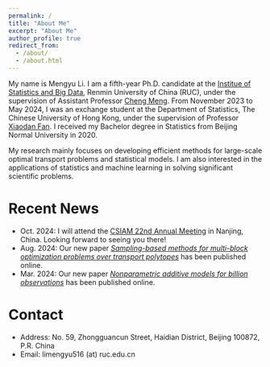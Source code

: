 ```yaml
---
permalink: /
title: "About Me"
excerpt: "About Me"
author_profile: true
redirect_from: 
  - /about/
  - /about.html
---
```


My name is Mengyu Li. I am a fifth-year Ph.D. candidate at the [Institue of Statistics and Big Data](http://isbd.ruc.edu.cn/), Renmin University of China (RUC), under the supervision of Assistant Professor [Cheng Meng](http://isbd.ruc.edu.cn/sztd/c8798bd759634ad984964a646fb8c25d.htm). From November 2023 to May 2024, I was an exchange student at the Department of Statistics, The Chinese University of Hong Kong, under the supervision of Professor [Xiaodan Fan](https://www.sta.cuhk.edu.hk/peoples/xfan/). I received my Bachelor degree in Statistics from Beijing Normal University in 2020. 

My research mainly focuses on developing efficient methods for large-scale optimal transport problems and statistical models. I am also interested in the applications of statistics and machine learning in solving significant scientific problems.

Recent News
======
* Oct. 2024: I will attend the [CSIAM 22nd Annual Meeting](https://meeting.csiam.org.cn/#/2024/) in Nanjing, China. Looking forward to seeing you there!
* Aug. 2024: Our new paper [*Sampling-based methods for multi-block optimization problems over transport polytopes*](https://www.ams.org/journals/mcom/0000-000-00/S0025-5718-2024-03989-3/) has been published online.
* Mar. 2024: Our new paper [*Nonparametric additive models for billion observations*](https://www.tandfonline.com/doi/abs/10.1080/10618600.2024.2319684) has been published online.

Contact
======
* Address: No. 59, Zhongguancun Street, Haidian District, Beijing 100872, P.R. China
* Email: limengyu516 (at) ruc.edu.cn
